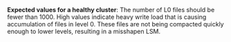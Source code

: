 **Expected values for a healthy cluster**: The number of L0 files should be fewer than 1000. High values indicate heavy write load that is causing accumulation of files in level 0. These files are not being compacted quickly enough to lower levels, resulting in a misshapen LSM.